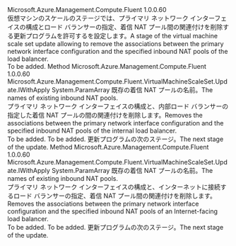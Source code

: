 <Type Name="IWithoutPrimaryLoadBalancerNatPool" FullName="Microsoft.Azure.Management.Compute.Fluent.VirtualMachineScaleSet.Update.IWithoutPrimaryLoadBalancerNatPool">
  <TypeSignature Language="C#" Value="public interface IWithoutPrimaryLoadBalancerNatPool" />
  <TypeSignature Language="ILAsm" Value=".class public interface auto ansi abstract IWithoutPrimaryLoadBalancerNatPool" />
  <TypeSignature Language="DocId" Value="T:Microsoft.Azure.Management.Compute.Fluent.VirtualMachineScaleSet.Update.IWithoutPrimaryLoadBalancerNatPool" />
  <TypeSignature Language="VB.NET" Value="Public Interface IWithoutPrimaryLoadBalancerNatPool" />
  <TypeSignature Language="F#" Value="type IWithoutPrimaryLoadBalancerNatPool = interface" />
  <AssemblyInfo>
    <AssemblyName>Microsoft.Azure.Management.Compute.Fluent</AssemblyName>
    <AssemblyVersion>1.0.0.60</AssemblyVersion>
  </AssemblyInfo>
  <Interfaces />
  <Docs>
    <summary>
            <span data-ttu-id="d128a-101">仮想マシンのスケールのステージでは、プライマリ ネットワーク インターフェイスの構成とロード バランサーの指定、着信 NAT プール間の関連付けを削除する更新プログラムを許可するを設定します。</span><span class="sxs-lookup"><span data-stu-id="d128a-101">A stage of the virtual machine scale set update allowing to remove the associations between the primary network interface configuration and the specified inbound NAT pools of the load balancer.</span></span>
            </summary>
    <remarks>To be added.</remarks>
  </Docs>
  <Members>
    <Member MemberName="WithoutPrimaryInternalLoadBalancerNatPools">
      <MemberSignature Language="C#" Value="public Microsoft.Azure.Management.Compute.Fluent.VirtualMachineScaleSet.Update.IWithApply WithoutPrimaryInternalLoadBalancerNatPools (params string[] natPoolNames);" />
      <MemberSignature Language="ILAsm" Value=".method public hidebysig newslot virtual instance class Microsoft.Azure.Management.Compute.Fluent.VirtualMachineScaleSet.Update.IWithApply WithoutPrimaryInternalLoadBalancerNatPools(string[] natPoolNames) cil managed" />
      <MemberSignature Language="DocId" Value="M:Microsoft.Azure.Management.Compute.Fluent.VirtualMachineScaleSet.Update.IWithoutPrimaryLoadBalancerNatPool.WithoutPrimaryInternalLoadBalancerNatPools(System.String[])" />
      <MemberSignature Language="VB.NET" Value="Public Function WithoutPrimaryInternalLoadBalancerNatPools (ParamArray natPoolNames As String()) As IWithApply" />
      <MemberSignature Language="F#" Value="abstract member WithoutPrimaryInternalLoadBalancerNatPools : string[] -&gt; Microsoft.Azure.Management.Compute.Fluent.VirtualMachineScaleSet.Update.IWithApply" Usage="iWithoutPrimaryLoadBalancerNatPool.WithoutPrimaryInternalLoadBalancerNatPools natPoolNames" />
      <MemberType>Method</MemberType>
      <AssemblyInfo>
        <AssemblyName>Microsoft.Azure.Management.Compute.Fluent</AssemblyName>
        <AssemblyVersion>1.0.0.60</AssemblyVersion>
      </AssemblyInfo>
      <ReturnValue>
        <ReturnType>Microsoft.Azure.Management.Compute.Fluent.VirtualMachineScaleSet.Update.IWithApply</ReturnType>
      </ReturnValue>
      <Parameters>
        <Parameter Name="natPoolNames" Type="System.String[]">
          <Attributes>
            <Attribute>
              <AttributeName>System.ParamArray</AttributeName>
            </Attribute>
          </Attributes>
        </Parameter>
      </Parameters>
      <Docs>
        <param name="natPoolNames"><span data-ttu-id="d128a-102">既存の着信 NAT プールの名前。</span><span class="sxs-lookup"><span data-stu-id="d128a-102">The names of existing inbound NAT pools.</span></span></param>
        <summary>
            <span data-ttu-id="d128a-103">プライマリ ネットワーク インターフェイスの構成と、内部ロード バランサーの指定した着信 NAT プールの間の関連付けを削除します。</span><span class="sxs-lookup"><span data-stu-id="d128a-103">Removes the associations between the primary network interface configuration and the specified inbound NAT pools of the internal load balancer.</span></span>
            </summary>
        <returns>To be added.</returns>
        <remarks>To be added.</remarks>
        <return><span data-ttu-id="d128a-104">更新プログラムの次のステージ。</span><span class="sxs-lookup"><span data-stu-id="d128a-104">The next stage of the update.</span></span></return>
      </Docs>
    </Member>
    <Member MemberName="WithoutPrimaryInternetFacingLoadBalancerNatPools">
      <MemberSignature Language="C#" Value="public Microsoft.Azure.Management.Compute.Fluent.VirtualMachineScaleSet.Update.IWithApply WithoutPrimaryInternetFacingLoadBalancerNatPools (params string[] natPoolNames);" />
      <MemberSignature Language="ILAsm" Value=".method public hidebysig newslot virtual instance class Microsoft.Azure.Management.Compute.Fluent.VirtualMachineScaleSet.Update.IWithApply WithoutPrimaryInternetFacingLoadBalancerNatPools(string[] natPoolNames) cil managed" />
      <MemberSignature Language="DocId" Value="M:Microsoft.Azure.Management.Compute.Fluent.VirtualMachineScaleSet.Update.IWithoutPrimaryLoadBalancerNatPool.WithoutPrimaryInternetFacingLoadBalancerNatPools(System.String[])" />
      <MemberSignature Language="VB.NET" Value="Public Function WithoutPrimaryInternetFacingLoadBalancerNatPools (ParamArray natPoolNames As String()) As IWithApply" />
      <MemberSignature Language="F#" Value="abstract member WithoutPrimaryInternetFacingLoadBalancerNatPools : string[] -&gt; Microsoft.Azure.Management.Compute.Fluent.VirtualMachineScaleSet.Update.IWithApply" Usage="iWithoutPrimaryLoadBalancerNatPool.WithoutPrimaryInternetFacingLoadBalancerNatPools natPoolNames" />
      <MemberType>Method</MemberType>
      <AssemblyInfo>
        <AssemblyName>Microsoft.Azure.Management.Compute.Fluent</AssemblyName>
        <AssemblyVersion>1.0.0.60</AssemblyVersion>
      </AssemblyInfo>
      <ReturnValue>
        <ReturnType>Microsoft.Azure.Management.Compute.Fluent.VirtualMachineScaleSet.Update.IWithApply</ReturnType>
      </ReturnValue>
      <Parameters>
        <Parameter Name="natPoolNames" Type="System.String[]">
          <Attributes>
            <Attribute>
              <AttributeName>System.ParamArray</AttributeName>
            </Attribute>
          </Attributes>
        </Parameter>
      </Parameters>
      <Docs>
        <param name="natPoolNames"><span data-ttu-id="d128a-105">既存の着信 NAT プールの名前。</span><span class="sxs-lookup"><span data-stu-id="d128a-105">The names of existing inbound NAT pools.</span></span></param>
        <summary>
            <span data-ttu-id="d128a-106">プライマリ ネットワーク インターフェイスの構成と、インターネットに接続するロード バランサーの指定、着信 NAT プール間の関連付けを削除します。</span><span class="sxs-lookup"><span data-stu-id="d128a-106">Removes the associations between the primary network interface configuration and the specified inbound NAT pools of an Internet-facing load balancer.</span></span>
            </summary>
        <returns>To be added.</returns>
        <remarks>To be added.</remarks>
        <return><span data-ttu-id="d128a-107">更新プログラムの次のステージ。</span><span class="sxs-lookup"><span data-stu-id="d128a-107">The next stage of the update.</span></span></return>
      </Docs>
    </Member>
  </Members>
</Type>